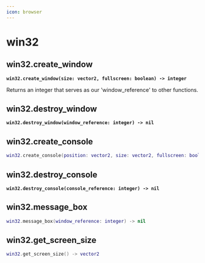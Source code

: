 ```yaml
---
icon: browser
---
```


# win32

## win32.create\_window

<pre class="language-lua"><code class="lang-lua"><strong>win32.create_window(size: vector2, fullscreen: boolean) -> integer
</strong></code></pre>

Returns an integer that serves as our 'window\_reference' to other functions.

## win32.destroy\_window

<pre class="language-lua"><code class="lang-lua"><strong>win32.destroy_window(window_reference: integer) -> nil
</strong></code></pre>

## win32.create\_console

```lua
win32.create_console(position: vector2, size: vector2, fullscreen: boolean) -> integer
```

## win32.destroy\_console

<pre class="language-lua"><code class="lang-lua"><strong>win32.destroy_console(console_reference: integer) -> nil
</strong></code></pre>

## win32.message\_box

```lua
win32.message_box(window_reference: integer) -> nil
```

## win32.get\_screen\_size

```lua
win32.get_screen_size() -> vector2
```

